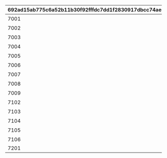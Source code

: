 |692ad15ab775c6a52b11b30f92fffdc7dd1f2830917dbcc74ae7e08a1df2790f|dac91c3aecaf183ce8b219061278a64b695df58122fb49af517334e7362f16ce|12fa46ad41569a29f390b57a6177bd3e5499b49824e0a5aa5ae75587d3764644|08c3e8e2b7058e7b8080ee67679f627538b41c6205f952906109ddf318646e12|5e670278c687efdd170d86407217717a97a567d0e4dceaebd7dcc2c70fb6ec4c|de59e1825e2d57185e5f2dd9e5d021cbfef354327f6a5db01e822a5b3f89f038|d3f181401868ccc7d06581e00ace686e34b2ad454c063cfe37cf055c0b92b5cb|31a552c60b1ebae3860761fbb2085ae3d6e959c4bcf984391f1ab21bab700e98|4ecf2a9d60b3eb72944296659c4d4f5b2a1b25103e14a6b93d10f944053443e6|0e682713b6b0962d208ecfbe3db0999b9023be92537d7733a38294b69c52c254|
| --- | --- | --- | --- | --- | --- | --- | --- | --- | --- |
|7001|ウヅキとリンのメモリー|0|10062103|0|1|0|0|0|10062|
|7002|ニュージェネレーションズのメモリー|0|10062107|0|2|0|0|0|10062|
|7003|ウヅキとミオのメモリー|0|10062107|0|4|0|0|0|10062|
|7004|美食殿のメモリー|0|10062111|0|6|0|0|0|10062|
|7005|リンとミオのメモリー|0|10062111|0|7|0|0|0|10062|
|7006|ニュージェネレーションズのメモリー|0|10062111|0|8|0|0|0|10062|
|7007|ニュージェネレーションズと美食殿のメモリー|0|10062115|0|9|0|0|0|10062|
|7008|美食殿のメモリー|0|10062115|0|10|0|0|0|10062|
|7009|ニュージェネレーションズと美食殿のメモリー|0|10063111|0|14|0|0|0|10063|
|7102|ニュージェネレーションズのメモリー|0|10062107|0|3|0|0|0|10062|
|7103|美食殿のメモリー|0|10062107|0|5|0|0|0|10062|
|7104|ニュージェネレーションズと美食殿のメモリー|0|10062115|0|11|0|0|0|10062|
|7105|ニュージェネレーションズと美食殿のメモリー|0|10063111|0|12|0|0|0|10063|
|7106|ニュージェネレーションズと美食殿のメモリー|0|10063111|0|13|0|0|0|10063|
|7201||0|10062103|7|15|2405|1|1|10062|